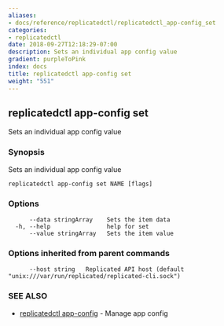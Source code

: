 ```yaml
---
aliases:
- docs/reference/replicatedctl/replicatedctl_app-config_set
categories:
- replicatedctl
date: 2018-09-27T12:18:29-07:00
description: Sets an individual app config value
gradient: purpleToPink
index: docs
title: replicatedctl app-config set
weight: "551"
---
```


## replicatedctl app-config set

Sets an individual app config value

### Synopsis

Sets an individual app config value

```
replicatedctl app-config set NAME [flags]
```

### Options

```
      --data stringArray    Sets the item data
  -h, --help                help for set
      --value stringArray   Sets the item value
```

### Options inherited from parent commands

```
      --host string   Replicated API host (default "unix:///var/run/replicated/replicated-cli.sock")
```

### SEE ALSO

* [replicatedctl app-config](/api/replicatedctl/replicatedctl_app-config/)	 - Manage app config

